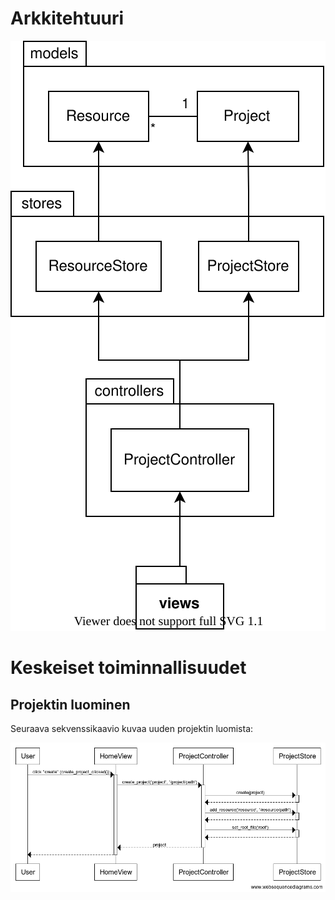 # Arkkitehtuuri

<img src="img/luokkakaavio.svg" />

# Keskeiset toiminnallisuudet

## Projektin luominen

Seuraava sekvenssikaavio kuvaa uuden projektin luomista:

<img src="img/projektin_luominen.png" />
